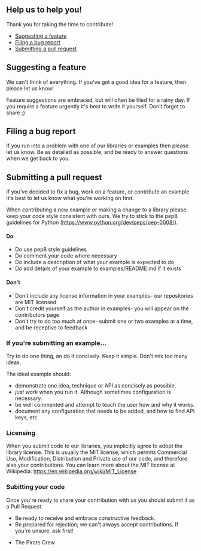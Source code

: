 ## Help us to help you!

Thank you for taking the time to contribute!

* [Suggesting a feature](#suggesting-a-feature)
* [Filing a bug report](#filing-a-bug-report)
* [Submitting a pull request](#submitting-a-pull-request)

## Suggesting a feature

We can't think of everything. If you've got a good idea for a feature, then please let us know!

Feature suggestions are embraced, but will often be filed for a rainy day. If you require a feature urgently it's best to write it yourself. Don't forget to share ;)

## Filing a bug report

If you run into a problem with one of our libraries or examples then please let us know. Be as detailed as possible, and be ready to answer questions when we get back to you.

## Submitting a pull request

If you've decided to fix a bug, work on a feature, or contribute an example it's best to let us know what you're working on first.

When contributing a new example or making a change to a library please keep your code style consistent with ours. We try to stick to the pep8 guidelines for Python (https://www.python.org/dev/peps/pep-0008/).

#### Do

* Do use pep8 style guidelines
* Do comment your code where necessary
* Do include a description of what your example is expected to do
* Do add details of your example to examples/README.md if it exists

#### Don't

* Don't include any license information in your examples- our repositories are MIT licensed
* Don't credit yourself as the author in examples- you will appear on the contributors page
* Don't try to do too much at once- submit one or two examples at a time, and be receptive to feedback

### If you're submitting an example...

Try to do one thing, an do it concisely. Keep it simple. Don't mix too many ideas.

The ideal example should:

* demonstrate one idea, technique or API as concisely as possible.
* *just work* when you run it. Although sometimes configuration is necessary.
* be well commented and attempt to teach the user how and why it works.
* document any configuration that needs to be added, and how to find API keys, etc.

### Licensing

When you submit code to our libraries, you implicitly agree to adopt the library license. This is usually the MIT license, which permits Commercial Use, Modification, Distribution and Private use of our code, and therefore also your contributions. You can learn more about the MIT license at Wikipedia: https://en.wikipedia.org/wiki/MIT_License

### Subitting your code

Once you're ready to share your contribution with us you should submit it as a Pull Request.

* Be ready to receive and embrace constructive feedback.
* Be prepared for rejection; we can't always accept contributions. If you're unsure, ask first!

- The Pirate Crew
